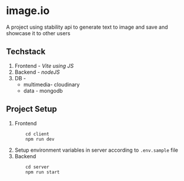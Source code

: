 # image.io
A project using stability api to generate text to image and save and showcase it to other users

## Techstack
1. Frontend - *Vite using JS*
2. Backend - *nodeJS*
3. DB -
    - multimedia- cloudinary
    - data - mongodb

## Project Setup
1. Frontend
    ```
        cd client
        npm run dev
    ```
2. Setup environment variables in server according to `.env.sample` file
3. Backend
    ```
        cd server
        npm run start
    ```